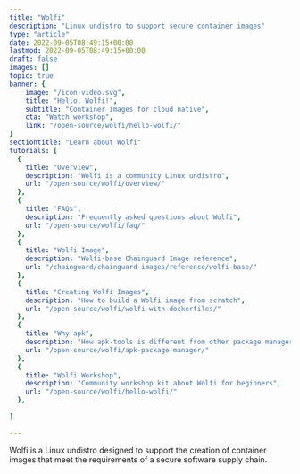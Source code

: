 ```yaml
---
title: "Wolfi"
description: "Linux undistro to support secure container images"
type: "article"
date: 2022-09-05T08:49:15+00:00
lastmod: 2022-09-05T08:49:15+00:00
draft: false
images: []
topic: true
banner: {
    image: "/icon-video.svg",
    title: "Hello, Wolfi!",
    subtitle: "Container images for cloud native",
    cta: "Watch workshop",
    link: "/open-source/wolfi/hello-wolfi/"
}
sectiontitle: "Learn about Wolfi"
tutorials: [
  {
    title: "Overview",
    description: "Wolfi is a community Linux undistro",
    url: "/open-source/wolfi/overview/"
  },
  {
    title: "FAQs",
    description: "Frequently asked questions about Wolfi",
    url: "/open-source/wolfi/faq/"
  },
  {
    title: "Wolfi Image",
    description: "Wolfi-base Chainguard Image reference",
    url: "/chainguard/chainguard-images/reference/wolfi-base/"
  },
  {
    title: "Creating Wolfi Images",
    description: "How to build a Wolfi image from scratch",
    url: "/open-source/wolfi/wolfi-with-dockerfiles/"
  },
  {
    title: "Why apk",
    description: "How apk-tools is different from other package managers",
    url: "/open-source/wolfi/apk-package-manager/"
  },
  {
    title: "Wolfi Workshop",
    description: "Community workshop kit about Wolfi for beginners",
    url: "/open-source/wolfi/hello-wolfi/"
  },
  
]

---
```


Wolfi is a Linux undistro designed to support the creation of container images that meet the requirements of a secure software supply chain.

